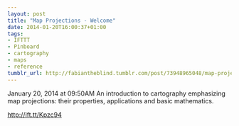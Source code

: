 ```yaml
---
layout: post
title: "Map Projections - Welcome"
date: 2014-01-20T16:00:37+01:00
tags:
- IFTTT
- Pinboard
- cartography
- maps
- reference
tumblr_url: http://fabiantheblind.tumblr.com/post/73948965048/map-projections-welcome
---
```

January 20, 2014 at 09:50AM
An introduction to cartography emphasizing map projections: their properties, applications and basic mathematics.

http://ift.tt/Kpzc94
